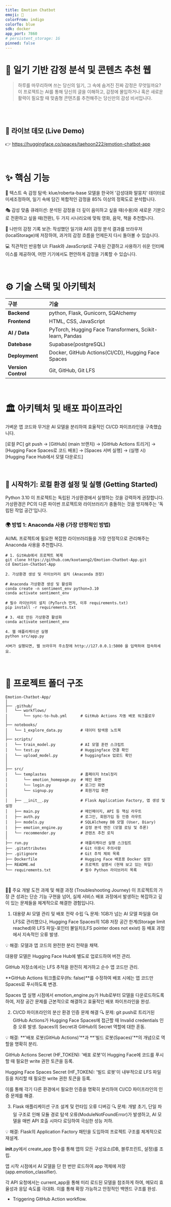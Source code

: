 ```yaml
---
title: Emotion Chatbot
emoji: 🤗
colorFrom: indigo
colorTo: blue
sdk: docker
app_port: 7860
# persistent_storage: 1G 
pinned: false
---
```



# 🤖 일기 기반 감정 분석 및 콘텐츠 추천 웹
> 하루를 마무리하며 쓰는 당신의 일기, 그 속에 숨겨진 진짜 감정은 무엇일까요?
> 이 프로젝트는 AI를 통해 당신의 글을 이해하고, 감정에 몰입하거나 혹은 새로운 활력이 필요할 때 맞춤형 콘텐츠를 추천해주는 당신만의 감성 비서입니다.


<br>

<br>

## 🚀 라이브 데모 (Live Demo)
👉 https://huggingface.co/spaces/taehoon222/emotion-chatbot-app


<br>

# ✨ 핵심 기능
🤖 텍스트 속 감정 탐색: klue/roberta-base 모델을 한국어 '감성대화 말뭉치' 데이터로 미세조정하여, 일기 속에 담긴 복합적인 감정을 85% 이상의 정확도로 분석합니다.


🎭 감성 맞춤 큐레이션: 분석된 감정을 더 깊이 음미하고 싶을 때(수용)와 새로운 기분으로 전환하고 싶을 때(전환), 두 가지 시나리오에 맞춰 영화, 음악, 책을 추천합니다.

📔 나만의 감정 기록 보관: 작성했던 일기와 AI의 감정 분석 결과를 브라우저(localStorage)에 저장하여, 과거의 감정 흐름을 언제든지 다시 돌아볼 수 있습니다.

💻 직관적인 반응형 UI: Flask와 JavaScript로 구축된 간결하고 사용하기 쉬운 인터페이스를 제공하여, 어떤 기기에서도 편안하게 감정을 기록할 수 있습니다.

<br>

# ⚙️ 기술 스택 및 아키텍처
| 구분 | 기술 |
| :--- | :--- |
| **Backend** | python, Flask, Gunicorn, SQAlchemy |
| **Frontend**| HTML, CSS, JavaScript |
| **AI / Data**| PyTorch, Hugging Face Transformers, Scikit-learn, Pandas |
| **Datebase**| Supabase(postgreSQL)
| **Deployment**| Docker, GitHub Actions(CI/CD), Hugging Face Spaces |
| **Version Control**| Git, GitHub, Git LFS |



<br>

# 🏛️ 아키텍처 및 배포 파이프라인
가벼운 앱 코드와 무거운 AI 모델을 분리하여 효율적인 CI/CD 파이프라인을 구축했습니다.

[로컬 PC] git push → [GitHub] (main 브랜치) → [GitHub Actions 트리거] → [Hugging Face Spaces로 코드 배포] → [Spaces 서버 실행] → (실행 시) [Hugging Face Hub에서 모델 다운로드]


<br>

## 🚀 시작하기: 로컬 환경 설정 및 실행 (Getting Started)

Python 3.10
이 프로젝트는 독립된 가상환경에서 실행하는 것을 강력하게 권장합니다. 가상환경은 PC의 다른 파이썬 프로젝트와 라이브러리가 충돌하는 것을 방지해주는 '독립된 작업 공간'입니다.

### 🌍 방법 1: Anaconda 사용 (가장 안정적인 방법)

AI/ML 프로젝트에 필요한 복잡한 라이브러리들을 가장 안정적으로 관리해주는 Anaconda 사용을 추천합니다.

```
# 1. GitHub에서 프로젝트 복제
git clone https://github.com/kootaeng2/Emotion-Chatbot-App.git
cd Emotion-Chatbot-App

2. 가상환경 생성 및 라이브러리 설치 (Anaconda 권장)

# Anaconda 가상환경 생성 및 활성화
conda create -n sentiment_env python=3.10
conda activate sentiment_env

# 필수 라이브러리 설치 (PyTorch 먼저, 이후 requirements.txt)
pip install -r requirements.txt

# 3. 새로 만든 가상환경 활성화
conda activate sentiment_env

4. 웹 애플리케이션 실행
python src/app.py

서버가 실행되면, 웹 브라우저 주소창에 http://127.0.0.1:5000 을 입력하여 접속하세요.

```
<br>

# 📂 프로젝트 폴더 구조
```
Emotion-Chatbot-App/
│
├── .github/
│   └── workflows/
│       └── sync-to-hub.yml      # GitHub Actions 자동 배포 워크플로우
│
├── notebooks/
│   └── 1_explore_data.py        # 데이터 탐색용 노트북
│
├── scripts/
│   └── train_model.py           # AI 모델 훈련 스크립트
│   └── test.py                  # Huggingface 연결 확인
│   └── upload_model.py          # huggingface 업로드 확인
│
│
├── src/
│   └── templastes               # 홈페이지 html정리
│       └── emotion_homepage.py  # 메인 화면
│       └── login.py             # 로그인 화면
│       └── signup.py            # 회원가입 화면
│
│   ├── __init__.py              # Flask Application Factory, 앱 생성 및 설정
│   ├── main.py                  # 메인페이지, API 등 핵심 라우트
│   ├── auth.py                  # 로그인, 회원가입 등 인증 라우트
│   ├── models.py                # SQLAlchemy DB 모델 (User, Diary)
│   ├── emotion_engine.py        # 감정 분석 엔진 (모델 로딩 및 추론)
│   └── recommender.py           # 콘텐츠 추천 로직
│
├── run.py                       # 애플리케이션 실행 스크립트
├── .gitattributes               # Git 이용시 주의사항
├── .gitignore                   # Git 추적 제외 목록
├── Dockerfile                   # Hugging Face 배포용 Docker 설정
├── README.md                    # 프로젝트 설명서 (현재 보고 있는 파일)
└── requirements.txt             # 필수 Python 라이브러리 목록
```

<br>

🧗‍♂️ 주요 개발 도전 과제 및 해결 과정 (Troubleshooting Journey)
이 프로젝트의 가장 큰 성과는 단순 기능 구현을 넘어, 실제 서비스 배포 과정에서 발생하는 복잡하고 깊이 있는 문제들을 체계적으로 해결한 경험입니다.

1. 대용량 AI 모델 관리 및 배포 전략 수립
🔍 문제: 1GB가 넘는 AI 모델 파일을 Git LFS로 관리했으나, Hugging Face Spaces의 1GB 저장 공간 한계(Storage limit reached)와 LFS 파일-포인터 불일치(LFS pointer does not exist) 등 배포 과정에서 지속적인 오류 발생.

💡 해결: 모델과 앱 코드의 완전한 분리 전략을 채택.

대용량 모델은 Hugging Face Hub에 별도로 업로드하여 버전 관리.

GitHub 저장소에서는 LFS 추적을 완전히 제거하고 순수 앱 코드만 관리.

**GitHub Actions 워크플로우(lfs: false)**를 수정하여 배포 시에는 앱 코드만 Spaces로 푸시하도록 변경.

Spaces 앱 실행 시점에서 emotion_engine.py가 Hub로부터 모델을 다운로드하도록 하여, 저장 공간 문제를 근본적으로 해결하고 효율적인 배포 파이프라인을 완성.

2. CI/CD 파이프라인의 분산 환경 인증 문제 해결
🔍 문제: git push로 트리거된 GitHub Actions가 Hugging Face Spaces에 접근할 때 Invalid credentials 인증 오류 발생. Spaces의 Secret과 GitHub의 Secret 역할에 대한 혼동.

💡 해결: **'배포 로봇(GitHub Actions)'**과 **'빌드 로봇(Spaces)'**의 개념으로 역할을 명확히 분리.

GitHub Actions Secret (HF_TOKEN): '배포 로봇'이 Hugging Face에 코드를 푸시할 때 필요한 write 권한 토큰을 등록.

Hugging Face Spaces Secret (HF_TOKEN): '빌드 로봇'이 내부적으로 LFS 파일 등을 처리할 때 필요한 write 권한 토큰을 등록.

이를 통해 각기 다른 환경에서 필요한 인증을 명확히 분리하여 CI/CD 파이프라인의 인증 문제를 해결.

3. Flask 애플리케이션 구조 설계 및 런타임 오류 디버깅
🔍 문제: 개발 초기, 단일 파일 구조로 인해 모듈 경로 탐색 오류(ModuleNotFoundError)가 발생하고, AI 모델을 매번 API 호출 시마다 로딩하여 극심한 성능 저하.

💡 해결: Flask의 Application Factory 패턴을 도입하여 프로젝트 구조를 체계적으로 재설계.

__init__.py에서 create_app 함수를 통해 앱의 모든 구성요소(DB, 블루프린트, 설정)를 조립.

앱 시작 시점에서 AI 모델을 단 한 번만 로드하여 app 객체에 저장(app.emotion_classifier).

각 API 요청에서는 current_app을 통해 미리 로드된 모델을 참조하게 하여, 메모리 효율성과 응답 속도를 극대화. 이를 통해 확장 가능하고 안정적인 백엔드 구조를 완성.

- Triggering GitHub Action workflow.
